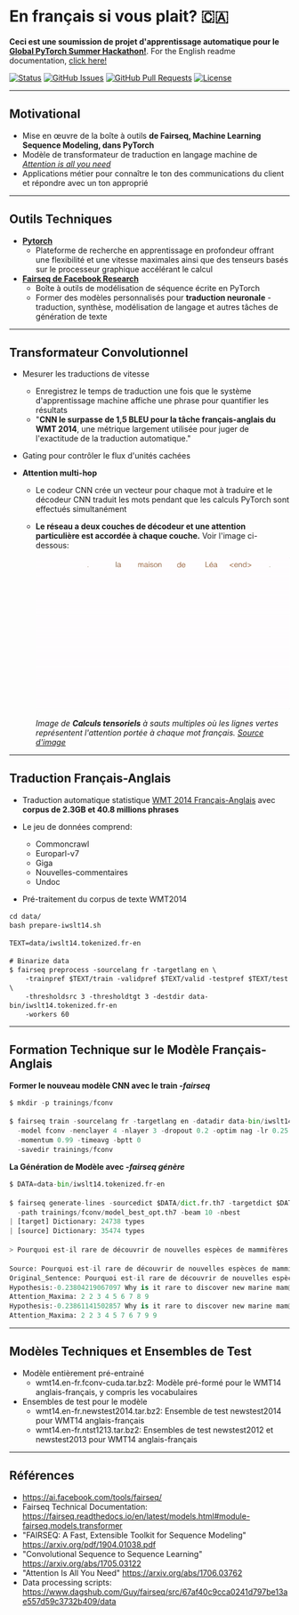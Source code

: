 # En français si vous plait? 🇨🇦

**Ceci est une soumission de projet d'apprentissage automatique pour le [Global PyTorch Summer Hackathon!](https://pytorch.devpost.com/)**. 
For the English readme documentation, [click here!](https://github.com/lucylow/en_francais_si_vous_plait-/blob/master/README.md)

<div>
  
  [![Status](https://img.shields.io/badge/status-active-success.svg)]()
  [![GitHub Issues](https://img.shields.io/github/issues/lucylow/en_francais_si_vous_plait-.svg)](https://github.com/lucylow/en_francais_si_vous_plait/issues)
  [![GitHub Pull Requests](https://img.shields.io/github/issues-pr/lucylow/en_francais_si_vous_plait.svg)](https://github.com/lucylow/en_francais_si_vous_plait/pulls)
  [![License](https://img.shields.io/bower/l/bootstrap)]()

---

## Motivational

* Mise en œuvre de la boîte à outils **de Fairseq, Machine Learning Sequence Modeling, dans PyTorch**
* Modèle de transformateur de traduction en langage machine de [*Attention is all you need*](https://arxiv.org/abs/1706.03762)
* Applications métier pour connaître le ton des communications du client et répondre avec un ton approprié

---

## Outils Techniques

* [**Pytorch**](https://pytorch.org)
  * Plateforme de recherche en apprentissage en profondeur offrant une flexibilité et une vitesse maximales ainsi que des tenseurs basés sur le processeur graphique accélérant le calcul
  
* [**Fairseq de Facebook Research**](https://ai.facebook.com/tools/fairseq/)
  * Boîte à outils de modélisation de séquence écrite en PyTorch
   * Former des modèles personnalisés pour **traduction neuronale** - traduction, synthèse, modélisation de langage et autres tâches de génération de texte
 

---

## Transformateur Convolutionnel

* Mesurer les traductions de vitesse
  * Enregistrez le temps de traduction une fois que le système d'apprentissage machine affiche une phrase pour quantifier les résultats
  * "**CNN le surpasse de 1,5 BLEU pour la tâche français-anglais du WMT 2014**, une métrique largement utilisée pour juger de l'exactitude de la traduction automatique."
  
* Gating pour contrôler le flux d'unités cachées

* **Attention multi-hop**
  * Le codeur CNN crée un vecteur pour chaque mot à traduire et le décodeur CNN traduit les mots pendant que les calculs PyTorch sont effectués simultanément
   * **Le réseau a deux couches de décodeur et une attention particulière est accordée à chaque couche.** Voir l'image ci-dessous:

       ![alt text bonjour](https://github.com/lucylow/En_francais_si_vous_plait-/blob/master/screenshots/translation_illustration.gif)
     
        *Image de **Calculs tensoriels** à sauts multiples où les lignes vertes représentent l'attention portée à chaque mot français. [Source d'image](https://engineering.fb.com/ml-applications/a-novel-approach-to-neural-machine-translation)*

---
## Traduction Français-Anglais

* Traduction automatique statistique [WMT 2014 Français-Anglais](http://statmt.org/wmt14/translation-task.html#Download) avec **corpus de 2.3GB et 40.8 millions phrases**

* Le jeu de données comprend:
  * Commoncrawl
  * Europarl-v7
  * Giga
  * Nouvelles-commentaires
  * Undoc

* Pré-traitement du corpus de texte WMT2014

```terminal
cd data/
bash prepare-iwslt14.sh

TEXT=data/iwslt14.tokenized.fr-en

# Binarize data
$ fairseq preprocess -sourcelang fr -targetlang en \
    -trainpref $TEXT/train -validpref $TEXT/valid -testpref $TEXT/test \
    -thresholdsrc 3 -thresholdtgt 3 -destdir data-bin/iwslt14.tokenized.fr-en
    -workers 60
```

---
## Formation Technique sur le Modèle Français-Anglais

**Former le nouveau modèle CNN avec le train *-fairseq***

```python
$ mkdir -p trainings/fconv

$ fairseq train -sourcelang fr -targetlang en -datadir data-bin/iwslt14.tokenized.fr-en \
  -model fconv -nenclayer 4 -nlayer 3 -dropout 0.2 -optim nag -lr 0.25 -clip 0.1 \
  -momentum 0.99 -timeavg -bptt 0 
  -savedir trainings/fconv
```

**La Génération de Modèle avec *-fairseq génère***

```python
$ DATA=data-bin/iwslt14.tokenized.fr-en

$ fairseq generate-lines -sourcedict $DATA/dict.fr.th7 -targetdict $DATA/dict.en.th7 \
  -path trainings/fconv/model_best_opt.th7 -beam 10 -nbest 
| [target] Dictionary: 24738 types
| [source] Dictionary: 35474 types

> Pourquoi est-il rare de découvrir de nouvelles espèces de mammifères marins ?

Source: Pourquoi est-il rare de découvrir de nouvelles espèces de mammifères marins ?
Original_Sentence: Pourquoi est-il rare de découvrir de nouvelles espèces de mammifères marins ?
Hypothesis:-0.23804219067097 Why is it rare to discover new marine mam@@ mal species ?
Attention_Maxima: 2 2 3 4 5 6 7 8 9
Hypothesis:-0.23861141502857 Why is it rare to discover new marine mam@@ mal species ?
Attention_Maxima: 2 2 3 4 5 7 6 7 9 9
```
---

## Modèles Techniques et Ensembles de Test

* Modèle entièrement pré-entrainé
  * wmt14.en-fr.fconv-cuda.tar.bz2: Modèle pré-formé pour le WMT14 anglais-français, y compris les vocabulaires
  
* Ensembles de test pour le modèle
  * wmt14.en-fr.newstest2014.tar.bz2: Ensemble de test newstest2014 pour WMT14 anglais-français
  * wmt14.en-fr.ntst1213.tar.bz2: Ensembles de test newstest2012 et newstest2013 pour WMT14 anglais-français

---

## Références
* https://ai.facebook.com/tools/fairseq/
* Fairseq Technical Documentation: https://fairseq.readthedocs.io/en/latest/models.html#module-fairseq.models.transformer
* "FAIRSEQ: A Fast, Extensible Toolkit for Sequence Modeling" https://arxiv.org/pdf/1904.01038.pdf
* "Convolutional Sequence to Sequence Learning" https://arxiv.org/abs/1705.03122
* "Attention Is All You Need" https://arxiv.org/abs/1706.03762
* Data processing scripts: https://www.dagshub.com/Guy/fairseq/src/67af40c9cca0241d797be13ae557d59c3732b409/data

